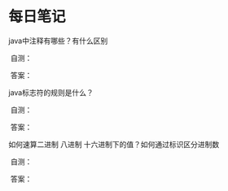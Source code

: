 # 每日笔记

java中注释有哪些？有什么区别

​	自测：

​	答案：

java标志符的规则是什么？

​	自测：

​	答案：

如何速算二进制 八进制 十六进制下的值？如何通过标识区分进制数

​	自测：

​	答案：
